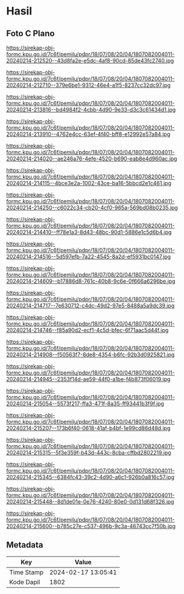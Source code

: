 # Hasil

## Foto C Plano

https://sirekap-obj-formc.kpu.go.id/7c6f/pemilu/pdpr/18/07/08/20/04/1807082004011-20240214-212520--43d8fa2e-e5dc-4af8-90cd-85de43fc2740.jpg

https://sirekap-obj-formc.kpu.go.id/7c6f/pemilu/pdpr/18/07/08/20/04/1807082004011-20240214-212710--379e6be1-9312-46e4-a1f5-8237cc32dc97.jpg

https://sirekap-obj-formc.kpu.go.id/7c6f/pemilu/pdpr/18/07/08/20/04/1807082004011-20240214-213816--bd4984f2-4cbb-4d90-9e33-d3c3c61434d1.jpg

https://sirekap-obj-formc.kpu.go.id/7c6f/pemilu/pdpr/18/07/08/20/04/1807082004011-20240214-213910--4762e4cc-63ef-4f40-bff8-e12992e57a84.jpg

https://sirekap-obj-formc.kpu.go.id/7c6f/pemilu/pdpr/18/07/08/20/04/1807082004011-20240214-214020--ae246a76-4efe-4520-b690-eab8e4d960ac.jpg

https://sirekap-obj-formc.kpu.go.id/7c6f/pemilu/pdpr/18/07/08/20/04/1807082004011-20240214-214115--4bce3e2a-1002-43ce-ba16-5bbcd2e1c461.jpg

https://sirekap-obj-formc.kpu.go.id/7c6f/pemilu/pdpr/18/07/08/20/04/1807082004011-20240214-214250--c6022c34-cb20-4cf0-965a-569bd08b0235.jpg

https://sirekap-obj-formc.kpu.go.id/7c6f/pemilu/pdpr/18/07/08/20/04/1807082004011-20240214-214410--ff78e1a3-8d43-48bc-90d1-5886e1c5d6b4.jpg

https://sirekap-obj-formc.kpu.go.id/7c6f/pemilu/pdpr/18/07/08/20/04/1807082004011-20240214-214516--5d597efb-7a22-4545-8a2d-ef5931bc0147.jpg

https://sirekap-obj-formc.kpu.go.id/7c6f/pemilu/pdpr/18/07/08/20/04/1807082004011-20240214-214609--b17886d8-761c-40b8-9c6e-0f666a6296be.jpg

https://sirekap-obj-formc.kpu.go.id/7c6f/pemilu/pdpr/18/07/08/20/04/1807082004011-20240214-214717--7e630712-c4dc-49d2-97e5-8488a5a9dc39.jpg

https://sirekap-obj-formc.kpu.go.id/7c6f/pemilu/pdpr/18/07/08/20/04/1807082004011-20240214-214746--f85a90d2-ecf1-4c5d-bfec-6f71aac5d44f.jpg

https://sirekap-obj-formc.kpu.go.id/7c6f/pemilu/pdpr/18/07/08/20/04/1807082004011-20240214-214908--f50563f7-8de8-4354-b6fc-92b3d0925821.jpg

https://sirekap-obj-formc.kpu.go.id/7c6f/pemilu/pdpr/18/07/08/20/04/1807082004011-20240214-214945--2353f14d-ae59-44f0-a1be-f4b873f06019.jpg

https://sirekap-obj-formc.kpu.go.id/7c6f/pemilu/pdpr/18/07/08/20/04/1807082004011-20240214-215054--5573f217-ffa3-471f-8a35-ff93441b3f9f.jpg

https://sirekap-obj-formc.kpu.go.id/7c6f/pemilu/pdpr/18/07/08/20/04/1807082004011-20240214-215207--173b6f40-0618-41af-b4bf-1e99cd86d48d.jpg

https://sirekap-obj-formc.kpu.go.id/7c6f/pemilu/pdpr/18/07/08/20/04/1807082004011-20240214-215315--5f3e359f-b43d-443c-8cba-cffbd2802219.jpg

https://sirekap-obj-formc.kpu.go.id/7c6f/pemilu/pdpr/18/07/08/20/04/1807082004011-20240214-215345--6384fc43-39c2-4d90-a6c1-926b0a816c57.jpg

https://sirekap-obj-formc.kpu.go.id/7c6f/pemilu/pdpr/18/07/08/20/04/1807082004011-20240214-215448--8d1de01e-0e76-4240-80e0-0d131d68f326.jpg

https://sirekap-obj-formc.kpu.go.id/7c6f/pemilu/pdpr/18/07/08/20/04/1807082004011-20240214-215600--b785c27e-c537-496b-9c3a-46743cc7f50b.jpg


## Metadata

| Key        | Value               |
| ---------- | ------------------- |
| Time Stamp | 2024-02-17 13:05:41 |
| Kode Dapil | 1802                |




